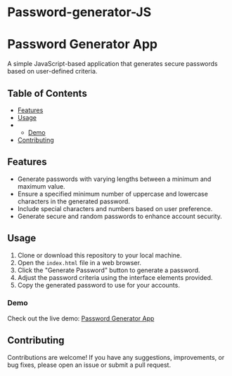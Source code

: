 # Password-generator-JS

# Password Generator App

A simple JavaScript-based application that generates secure passwords based on user-defined criteria.

## Table of Contents

- [Features](#features)
- [Usage](#usage)
- - [Demo](#demo)
- [Contributing](#contributing)

## Features

- Generate passwords with varying lengths between a minimum and maximum value.
- Ensure a specified minimum number of uppercase and lowercase characters in the generated password.
- Include special characters and numbers based on user preference.
- Generate secure and random passwords to enhance account security.

## Usage

1. Clone or download this repository to your local machine.
2. Open the `index.html` file in a web browser.
3. Click the "Generate Password" button to generate a password.
4. Adjust the password criteria using the interface elements provided.
5. Copy the generated password to use for your accounts.

### Demo

Check out the live demo: [Password Generator App](https://basitmalik97.github.io/Password-generator-JS/)

## Contributing

Contributions are welcome! If you have any suggestions, improvements, or bug fixes, please open an issue or submit a pull request.
